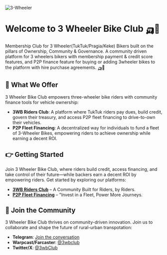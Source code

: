 ![3-Wheeler](https://i.ibb.co/1R7dngG/3-Wheeler-Logo-Horizontal-4x.png)
# Welcome to 3 Wheeler Bike Club 🛺💨
Membership Club for 3 Wheeler(TukTuk/Pragia/Keke) Bikers built on the pillars of Ownership, Community & Governance. A community driven platform for 3 wheelers bikers with membership payment & credit score features, and P2P finance feature for buying or adding 3wheeler bikes to the platform with hire purchase agreements. 🛺💨

## 🏦 What We Offer
3 Wheeler Bike Club empowers three-wheeler bike riders with community finance tools for vehicle ownership: 
- **3WB Riders Club**: A platform where TukTuk riders pay dues, build credit, govern their treasury, and access P2P fleet financing to drive-to-own their vehicles. 
- **P2P Fleet Financing**: A decentralized way for individuals to fund a fleet of 3-Wheeler Bikes, empowering riders to achieve ownership while earning a decent ROI.

## 👉 Getting Started
Join 3 Wheeler Bike Club, where riders build credit, access financing, and take control of their future—while backers earn a decent ROI by empowering riders. Get started by exploring our platforms:
- **[3WB Riders Club](https://member.3wb.club)** – A Community Built for Riders, by Riders. 
- **[P2P Fleet Financing](https://finance.3wb.club)** – "Invest in a Fleet, Power More Journeys. 

## 💬 Join the Community
3 Wheeler Bike Club thrives on community-driven innovation. Join us to collaborate and shape the future of rural-urban transpotation:
- **Telegram**: [Join the conversation](https://t.me/+VXP8uKKIoyxhYjUx)
- **Warpcast/Farcaster**: [@3wbclub](https://warpcast.com/3wbclub)
- **Twitter/X**: [@3wbClub](https://x.com/3wbClub)

